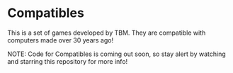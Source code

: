 # Compatibles
This is a set of games developed by TBM. They are compatible with computers made over 30 years ago!

NOTE: Code for Compatibles is coming out soon, so stay alert by watching and starring this repository for more info!
